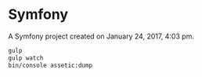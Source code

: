 Symfony
=======

A Symfony project created on January 24, 2017, 4:03 pm.


```sh
gulp
gulp watch
bin/console assetic:dump
```